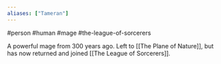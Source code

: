 ```yaml
---
aliases: ["Tameran"]
---
```

#person #human #mage #the-league-of-sorcerers

A powerful mage from 300 years ago. Left to [[The Plane of Nature]], but has now returned and joined [[The League of Sorcerers]].